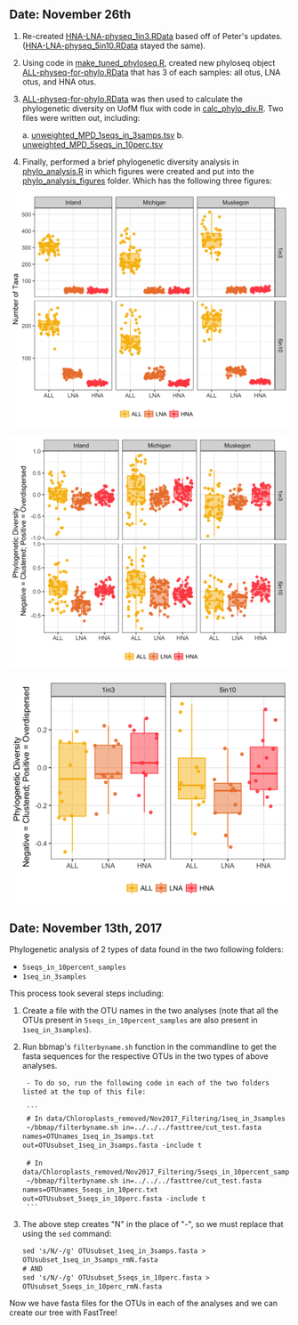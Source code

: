 ## Date: November 26th

1. Re-created [HNA-LNA-physeq_1in3.RData](HNA-LNA-physeq_1in3.RData) based off of Peter's updates. ([HNA-LNA-physeq_5in10.RData](HNA-LNA-physeq_5in10.RData) stayed the same).  
2. Using code in [make_tuned_phyloseq.R](make_tuned_phyloseq.R), created new phyloseq object [ALL-physeq-for-phylo.RData](ALL-physeq-for-phylo.RData) that has 3 of each samples: all otus, LNA otus, and HNA otus.  
3. [ALL-physeq-for-phylo.RData](ALL-physeq-for-phylo.RData)  was then used to calculate the phylogenetic diversity on UofM flux with code in [calc_phylo_div.R](calc_phylo_div.R).  Two files were written out, including:  

    a.  [unweighted_MPD_1seqs_in_3samps.tsv](unweighted_MPD_1seqs_in_3samps.tsv)
    b.  [unweighted_MPD_5seqs_in_10perc.tsv](unweighted_MPD_5seqs_in_10perc.tsv)
    
4. Finally, performed a brief phylogenetic diversity analysis in [phylo_analysis.R](phylo_analysis.R) in which figures were created and put into the [phylo_analysis_figures](phylo_analysis_figures) folder.  Which has the following three figures:  



![](phylo_analysis_figures/ntaxa_by_lake.png)


![](phylo_analysis_figures/PD_by_lake.png)


![](phylo_analysis_figures/PD_musk2015_surface.png)



## Date: November 13th, 2017

Phylogenetic analysis of 2 types of data found in the two following folders:  

- `5seqs_in_10percent_samples`  
- `1seq_in_3samples`  

This process took several steps including:   

1. Create a file with the OTU names in the two analyses (note that all the OTUs present in `5seqs_in_10percent_samples` are also present in `1seq_in_3samples`).  

2. Run bbmap's `filterbyname.sh` function in the commandline to get the fasta sequences for the respective OTUs in the two types of above analyses. 

        - To do so, run the following code in each of the two folders listed at the top of this file: 
        
        ```
        # In data/Chloroplasts_removed/Nov2017_Filtering/1seq_in_3samples
        ~/bbmap/filterbyname.sh in=../../../fasttree/cut_test.fasta names=OTUnames_1seq_in_3samps.txt out=OTUsubset_1seq_in_3samps.fasta -include t
        
        # In data/Chloroplasts_removed/Nov2017_Filtering/5seqs_in_10percent_samples
        ~/bbmap/filterbyname.sh in=../../../fasttree/cut_test.fasta names=OTUnames_5seqs_in_10perc.txt out=OTUsubset_5seqs_in_10perc.fasta -include t
        ```

3. The above step creates "N" in the place of "-", so we must replace that using the `sed` command: 

      ```
      sed 's/N/-/g' OTUsubset_1seq_in_3samps.fasta > OTUsubset_1seq_in_3samps_rmN.fasta
      # AND 
      sed 's/N/-/g' OTUsubset_5seqs_in_10perc.fasta > OTUsubset_5seqs_in_10perc_rmN.fasta
      ```
Now we have fasta files for the OTUs in each of the analyses and we can create our tree with FastTree!  


